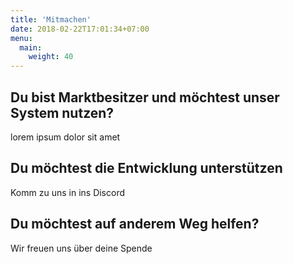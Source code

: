 ```yaml
---
title: 'Mitmachen'
date: 2018-02-22T17:01:34+07:00
menu:
  main:
    weight: 40
---
```


## Du bist Marktbesitzer und möchtest unser System nutzen?
lorem ipsum dolor sit amet
## Du möchtest die Entwicklung unterstützen
Komm zu uns in ins Discord
## Du möchtest auf anderem Weg helfen?
Wir freuen uns über deine Spende

